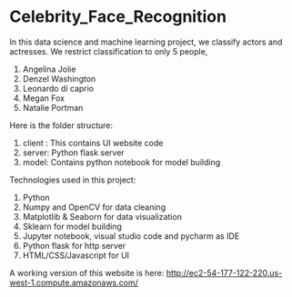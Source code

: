 # Celebrity_Face_Recognition
In this data science and machine learning project, we classify actors and actresses. We restrict classification to only 5 people,

1. Angelina Jolie
2. Denzel Washington
3. Leonardo di caprio
4. Megan Fox
5. Natalie Portman

Here is the folder structure:
1. client : This contains UI website code
2. server: Python flask server
3. model: Contains python notebook for model building

Technologies used in this project:

1. Python
2. Numpy and OpenCV for data cleaning
3. Matplotlib & Seaborn for data visualization
4. Sklearn for model building
5. Jupyter notebook, visual studio code and pycharm as IDE
6. Python flask for http server
7. HTML/CSS/Javascript for UI

A working version of this website is here: http://ec2-54-177-122-220.us-west-1.compute.amazonaws.com/
